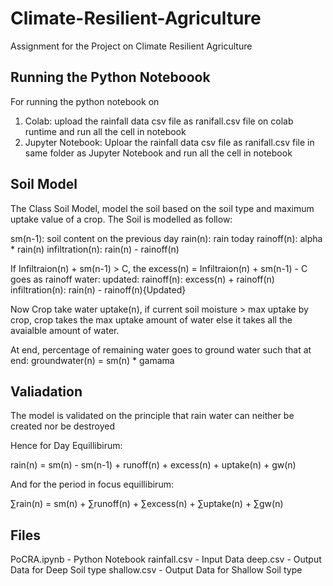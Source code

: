 # Climate-Resilient-Agriculture
Assignment for the Project on Climate Resilient Agriculture

## Running the Python Noteboook

For running the python notebook on

1. Colab: upload the rainfall data csv file as ranifall.csv file on colab runtime and run all the cell in notebook
2. Jupyter Notebook: Uploar the rainfall data csv file as ranifall.csv file in same folder as Jupyter Notebook and run all the cell in notebook

## Soil Model

The Class Soil Model, model the soil based on the soil type and maximum uptake value of a crop. The Soil is modelled as follow:

sm(n-1): soil content on the previous day
rain(n): rain today
rainoff(n): alpha * rain(n)
infiltration(n): rain(n) - rainoff(n)

If Infiltraion(n) + sm(n-1) > C, the excess(n) = Infiltraion(n) + sm(n-1) - C goes as rainoff water:
updated:
rainoff(n): excess(n) + rainoff(n)
infiltration(n): rain(n) - rainoff(n){Updated}

Now Crop take water uptake(n), if current soil moisture > max uptake by crop, crop takes the max uptake amount of water else it takes all the avaialble amount of water.

At end, percentage of remaining water goes to ground water such that at end: groundwater(n) = sm(n) * gamama

## Valiadation

The model is validated on the principle that rain water can neither be created nor be destroyed

Hence for Day Equillibirum:

rain(n) = sm(n) - sm(n-1) + runoff(n) + excess(n) + uptake(n) + gw(n)

And for the period in focus equillibirum:

∑rain(n) = sm(n) + ∑runoff(n) + ∑excess(n) + ∑uptake(n) + ∑gw(n)



## Files

PoCRA.ipynb - Python Notebook
rainfall.csv - Input Data
deep.csv - Output Data for Deep Soil type
shallow.csv - Output Data for Shallow Soil type
